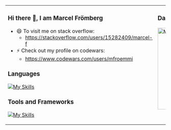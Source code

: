 <table border="0">
 <tr valign="top">
  <td>

### Hi there 👋, I am Marcel Frömberg

- 😄 To visit me on stack overflow:
  - https://stackoverflow.com/users/15282409/marcel-f
- ⚡ Check out my profile on codewars:
  - https://www.codewars.com/users/mfroemmi
<!--
**mfroemmi/mfroemmi** is a ✨ _special_ ✨ repository because its `README.md` (this file) appears on your GitHub profile.

Here are some ideas to get you started:

- 🔭 I’m currently working on ...
- 🌱 I’m currently learning ...
- 👯 I’m looking to collaborate on ...
- 🤔 I’m looking for help with ...
- 💬 Ask me about ...
- 📫 How to reach me: ...
- 😄 Pronouns: ...
- ⚡ Fun fact: ...
-->

### Languages
[![My Skills](https://skillicons.dev/icons?i=kotlin,java,py,cs,dart)](https://skillicons.dev)

### Tools and Frameworks
[![My Skills](https://skillicons.dev/icons?i=androidstudio,idea,visualstudio,flutter,unity,godot,blender,postman)](https://skillicons.dev)

  </td>
  <td>

### Daily Dev Activities
<a href="https://app.daily.dev/mfroemmi"><img src="https://api.daily.dev/devcards/v2/9T5bfBMyEV1rREssrQj7q.png?type=default&r=rdb" width="256" alt="Marcel's Dev Card"/></a>

  </td>
 </tr>
</table>



